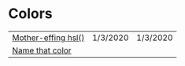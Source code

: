 # Colors

|  |  |  |
| :--- | :--- | :--- |
| [Mother-effing hsl\(\)](https://mothereffinghsl.com/) | 1/3/2020 | 1/3/2020 |
| [Name that color](http://chir.ag/projects/name-that-color/#6195ED) |  |  |

